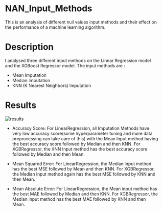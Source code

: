 # NAN_Input_Methods
This is an analysis of different null values input methods and their effect on the performance of a machine learning algorithm.


# Description
I analysed three different input methods on the Linear Regression model and the XGBoost Regressor model. The input methods are :
- Mean Imputation
- Median Imputation
- KNN (K Nearest Neighbors) Imputation

# Results
![results](https://user-images.githubusercontent.com/64794688/205170035-5be82231-812a-4fb9-b74b-baf7ef254f4b.JPG)
- Accuracy Score: For LinearRegression, all Imputation Methods have very low accuracy score(some hyperparameter tuning and more data preprocessing can take care of this) with the Mean Input method having the best accuracy score followed by Median and then KNN. For XGBRegressor, the KNN Input method has the best accuracy score followed by Median and then Mean.

- Mean Squared Error: For LinearRegression, the Median input method has the best MSE followed by Mean and then KNN. For XGBRegressor, the Median input method again has the best MSE followed by KNN and then Mean.

- Mean Absolute Error: For LinearRegression, the Mean input method has the best MAE followed by Median and then KNN. For XGBRegressor, the Median input method has the best MAE followed by KNN and then Mean.
